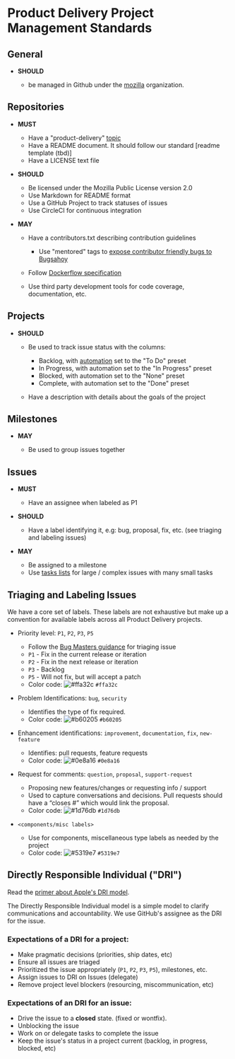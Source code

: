 # Product Delivery Project Management Standards

## General

* **SHOULD**

  * be managed in Github under the [mozilla](https://github.com/mozilla) organization.

## Repositories

* **MUST**

  * Have a "product-delivery" [topic](https://help.github.com/articles/about-topics/)
  * Have a README document. It should follow our standard [readme template (tbd)]
  * Have a LICENSE text file

* **SHOULD**

  * Be licensed under the Mozilla Public License version 2.0
  * Use Markdown for README format
  * Use a GitHub Project to track statuses of issues
  * Use CircleCI for continuous integration

* **MAY**

  * Have a contributors.txt describing contribution guidelines

    * Use "mentored" tags to [expose contributor friendly bugs to
      Bugsahoy](https://wiki.mozilla.org/BugsAhoy)

  * Follow [Dockerflow specification](https://github.com/mozilla-services/Dockerflow)
  * Use third party development tools for code coverage, documentation, etc.

## Projects

* **SHOULD**

  * Be used to track issue status with the columns:

    * Backlog, with [automation](https://help.github.com/articles/configuring-automation-for-project-boards/)
      set to the "To Do" preset
    * In Progress, with automation set to the "In Progress" preset
    * Blocked, with automation set to the "None" preset
    * Complete, with automation set to the "Done" preset

  * Have a description with details about the goals of the project

## Milestones

* **MAY**

  * Be used to group issues together

## Issues

* **MUST**

  * Have an assignee when labeled as P1

* **SHOULD**

  * Have a label identifying it, e.g: bug, proposal, fix, etc. (see triaging and labeling issues)

* **MAY**

  * Be assigned to a milestone
  * Use [tasks lists](https://help.github.com/articles/about-task-lists/) for
    large / complex issues with many small tasks

## Triaging and Labeling Issues

We have a core set of labels. These labels are not exhaustive but make up
a convention for available labels across all Product Delivery projects.

* Priority level: `P1`, `P2`, `P3`, `P5`

  * Follow the [Bug Masters guidance](https://wiki.mozilla.org/Bugmasters/Process/Triage)
    for triaging issue
  * `P1` - Fix in the current release or iteration
  * `P2` - Fix in the next release or iteration
  * `P3` - Backlog
  * `P5` - Will not fix, but will accept a patch
  * Color code: ![#ffa32c](https://placehold.it/15/ffa32c/000000?text=+) `#ffa32c`

* Problem Identifications: `bug`, `security`

  * Identifies the type of fix required.
  * Color code: ![#b60205](https://placehold.it/15/b60205/000000?text=+) `#b60205`

* Enhancement identifications: `improvement`, `documentation`, `fix`, `new-feature`

  * Identifies: pull requests, feature requests
  * Color code: ![#0e8a16](https://placehold.it/15/0e8a16/000000?text=+) `#0e8a16`

* Request for comments: `question`, `proposal`, `support-request`

  * Proposing new features/changes or requesting info / support
  * Used to capture conversations and decisions. Pull requests should have a “closes #<issue>” which would link the proposal.
  * Color code: ![#1d76db](https://placehold.it/15/1d76db/000000?text=+) `#1d76db`

* `<components/misc labels>`

  * Use for components, miscellaneous type labels as needed by the project
  * Color code: ![#5319e7](https://placehold.it/15/5319e7/000000?text=+) `#5319e7`

## Directly Responsible Individual ("DRI")

Read the [primer about Apple's DRI model](https://www.quora.com/Apple-company/How-well-does-Apples-Directly-Responsible-Individual-DRI-model-work-in-practice).

The Directly Responsible Individual model is a simple model to clarify
communications and accountability. We use GitHub's assignee as the
DRI for the issue.

### Expectations of a DRI for a project:

* Make pragmatic decisions (priorities, ship dates, etc)
* Ensure all issues are triaged
* Prioritized the issue appropriately (`P1`, `P2`, `P3`, `P5`), milestones,
  etc.
* Assign issues to DRI on Issues (delegate)
* Remove project level blockers (resourcing, miscommunication, etc)

### Expectations of an DRI for an issue:

* Drive the issue to a **closed** state. (fixed or wontfix).
* Unblocking the issue
* Work on or delegate tasks to complete the issue
* Keep the issue's status in a project current (backlog, in progress, blocked,
  etc)

